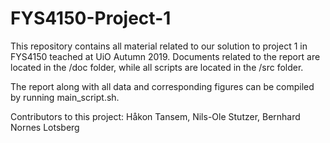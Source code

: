 # FYS4150-Project-1
This repository contains all material related to our solution to project 1 in FYS4150 teached at UiO Autumn 2019.
Documents related to the report are located in the /doc folder, while all scripts are located in the /src folder.

The report along with all data and corresponding figures can be compiled by running main_script.sh.

Contributors to this project:
Håkon Tansem, Nils-Ole Stutzer, Bernhard Nornes Lotsberg

